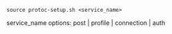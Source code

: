 ```
source protoc-setup.sh <service_name>
```

service_name options: post | profile | connection | auth